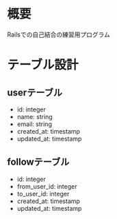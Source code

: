 # 概要
Railsでの自己結合の練習用プログラム

# テーブル設計
## userテーブル
+ id:    integer
+ name:  string
+ email: string
+ created_at:  timestamp
+ updated_at:  timestamp

## followテーブル
+ id:   integer
+ from_user_id: integer
+ to_user_id:   integer
+ created_at:   timestamp
+ updated_at:   timestamp
